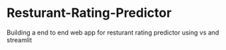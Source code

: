 # Resturant-Rating-Predictor
Building a end to end web app for resturant rating predictor using vs and streamlit
